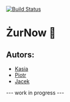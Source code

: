 [![Build Status](https://travis-ci.org/netguru-code-college/vol2-bravo.svg?branch=master)](https://travis-ci.org/netguru-code-college/vol2-bravo)

# ŻurNow   :fork_and_knife:

## Autors:
* [Kasia](https://github.com/konikowska)
* [Piotr](https://github.com/flissek)
* [Jacek](https://github.com/Jacaa)

--- work in progress ---
